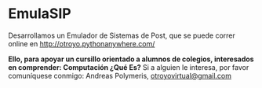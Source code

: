 # EmulaSIP 
Desarrollamos un Emulador de Sistemas de Post, que se puede correr online en 
http://otroyo.pythonanywhere.com/

**Ello, para apoyar un cursillo orientado a alumnos de colegios, interesados en 
comprender: Computación ¿Qué Es?**
Si a alguien le interesa, por favor comuníquese conmigo:
Andreas Polymeris, otroyovirtual@gmail.com 
